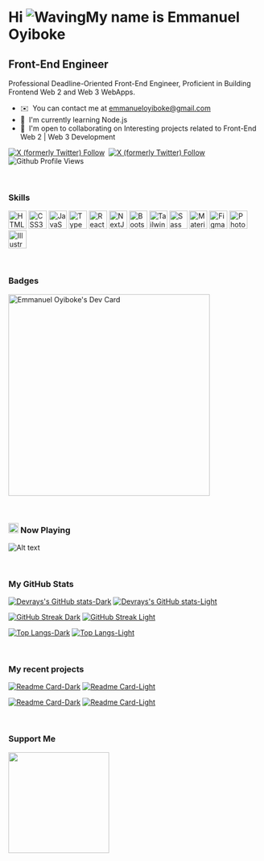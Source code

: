# Hi ![Waving](https://user-images.githubusercontent.com/18350557/176309783-0785949b-9127-417c-8b55-ab5a4333674e.gif)My name is Emmanuel Oyiboke

## Front-End Engineer

Professional Deadline-Oriented Front-End Engineer,
Proficient in Building Frontend Web 2 and Web 3 WebApps.

- ✉️  You can contact me at [emmanueloyiboke@gmail.com](mailto:emmanueloyiboke@gmail.com)
- 🧠  I'm currently learning Node.js
- 🤝  I'm open to collaborating on Interesting projects related to Front-End Web 2 | Web 3 Development

[![X (formerly Twitter) Follow](https://img.shields.io/twitter/follow/rays_da_dev?style=%20for-the-badge&logo=x&color=%23fff#gh-dark-mode-only)](https://x.com/@rays_da_dev#gh-dark-mode-only)&nbsp;
[![X (formerly Twitter) Follow](https://img.shields.io/twitter/follow/rays_da_dev?style=%20for-the-badge&logo=x&color=%23000#gh-light-mode-only)](https://x.com/@rays_da_dev#gh-light-mode-only)&nbsp;
![Github Profile Views](https://komarev.com/ghpvc/?username=emmirays)

<br>

### Skills

<p align="left">
<a href="https://developer.mozilla.org/en-US/docs/Glossary/HTML5" target="_blank" rel="noreferrer"><img src="https://raw.githubusercontent.com/danielcranney/readme-generator/main/public/icons/skills/html5-colored.svg" width="36" height="36" alt="HTML5" /></a>
<a href="https://www.w3.org/TR/CSS/#css" target="_blank" rel="noreferrer"><img src="https://raw.githubusercontent.com/danielcranney/readme-generator/main/public/icons/skills/css3-colored.svg" width="36" height="36" alt="CSS3" /></a>
<a href="https://developer.mozilla.org/en-US/docs/Web/JavaScript" target="_blank" rel="noreferrer"><img src="https://raw.githubusercontent.com/danielcranney/readme-generator/main/public/icons/skills/javascript-colored.svg" width="36" height="36" alt="JavaScript" /></a>
<a href="https://www.typescriptlang.org/" target="_blank" rel="noreferrer"><img src="https://raw.githubusercontent.com/danielcranney/readme-generator/main/public/icons/skills/typescript-colored.svg" width="36" height="36" alt="TypeScript" /></a>
<a href="https://reactjs.org/" target="_blank" rel="noreferrer"><img src="https://raw.githubusercontent.com/danielcranney/readme-generator/main/public/icons/skills/react-colored.svg" width="36" height="36" alt="React" /></a>
<a href="https://nextjs.org/docs" target="_blank" rel="noreferrer"><img src="https://raw.githubusercontent.com/danielcranney/readme-generator/main/public/icons/skills/nextjs-colored-dark.svg" width="36" height="36" alt="NextJs" /></a>
<a href="https://getbootstrap.com/" target="_blank" rel="noreferrer"><img src="https://raw.githubusercontent.com/danielcranney/readme-generator/main/public/icons/skills/bootstrap-colored.svg" width="36" height="36" alt="Bootstrap" /></a>
<a href="https://tailwindcss.com/" target="_blank" rel="noreferrer"><img src="https://raw.githubusercontent.com/danielcranney/readme-generator/main/public/icons/skills/tailwindcss-colored.svg" width="36" height="36" alt="TailwindCSS" /></a>
<a href="https://sass-lang.com/" target="_blank" rel="noreferrer"><img src="https://raw.githubusercontent.com/danielcranney/readme-generator/main/public/icons/skills/sass-colored.svg" width="36" height="36" alt="Sass" /></a>
<a href="https://mui.com/" target="_blank" rel="noreferrer"><img src="https://raw.githubusercontent.com/danielcranney/readme-generator/main/public/icons/skills/materialui-colored.svg" width="36" height="36" alt="Material UI" /></a>
<a href="https://www.figma.com/" target="_blank" rel="noreferrer"><img src="https://raw.githubusercontent.com/danielcranney/readme-generator/main/public/icons/skills/figma-colored.svg" width="36" height="36" alt="Figma" /></a>
<a href="https://www.adobe.com/uk/products/photoshop.html" target="_blank" rel="noreferrer"><img src="https://raw.githubusercontent.com/danielcranney/readme-generator/main/public/icons/skills/photoshop-colored-dark.svg" width="36" height="36" alt="Photoshop" /></a>
<a href="adobe.com/uk/products/illustrator.html" target="_blank" rel="noreferrer"><img src="https://raw.githubusercontent.com/danielcranney/readme-generator/main/public/icons/skills/illustrator-colored-dark.svg" width="36" height="36" alt="Illustrator" /></a>
</p>

<br>

### Badges

<a href="https://app.daily.dev/emmirays"><img src="https://api.daily.dev/devcards/bf329740621342ebb454394f83ad00e9.png?r=iri" width="400" alt="Emmanuel Oyiboke's Dev Card"/></a>

<br>

### <img src="https://media.giphy.com/media/RNcZfSefdn2Iq1SdZI/giphy.gif" width="20">&nbsp;Now Playing

![Alt text](https://spotify-recently-played-readme.vercel.app/api?user=31y62zjybij2nq2oexkbudsicazm)

<br>

### My GitHub Stats

[![Devrays's GitHub stats-Dark](https://github-readme-stats.vercel.app/api?username=emmirays&hide_border=true&show_icons=true&rank_icon=github&theme=dark#gh-dark-mode-only)](https://github.com/emmirays/github-readme-stats#gh-dark-mode-only)
[![Devrays's GitHub stats-Light](https://github-readme-stats.vercel.app/api?username=emmirays&hide_border=false&show_icons=true&rank_icon=github&theme=default#gh-light-mode-only)](https://github.com/emmirays/github-readme-stats#gh-light-mode-only)

[![GitHub Streak Dark](https://github-readme-streak-stats.herokuapp.com?&hide_border=true&user=emmirays&theme=dark#gh-dark-mode-only)](https://git.io/streak-stats#gh-dark-mode-only)
[![GitHub Streak Light](https://github-readme-streak-stats.herokuapp.com?&hide_border=false&user=emmirays&theme=default#gh-light-mode-only)](https://git.io/streak-stats#gh-light-mode-only)

[![Top Langs-Dark](https://github-readme-stats.vercel.app/api/top-langs/?username=emmirays&hide_border=true&layout=compact&theme=dark#gh-dark-mode-only)](https://github.com/emmirays/github-readme-stats#gh-dark-mode-only)
[![Top Langs-Light](https://github-readme-stats.vercel.app/api/top-langs/?username=emmirays&hide_border=true&hide_border=false&layout=compact&theme=default#gh-light-mode-only)](https://github.com/emmirays/github-readme-stats#gh-light-mode-only)

<br>

### My recent projects

[![Readme Card-Dark](https://github-readme-stats.vercel.app/api/pin/?username=emmirays&hide_border=true&repo=Shanghai-Token&show_owner=true&theme=dark#gh-dark-mode-only)](https://github.com/emmirays/Shanghai-Token#gh-dark-mode-only)
[![Readme Card-Light](https://github-readme-stats.vercel.app/api/pin/?username=emmirays&hide_border=false&repo=Shanghai-Token&show_owner=true&theme=default#gh-light-mode-only)](https://github.com/emmirays/Shanghai-Token#gh-light-mode-only)

[![Readme Card-Dark](https://github-readme-stats.vercel.app/api/pin/?username=emmirays&hide_border=true&repo=shibart&show_owner=true&theme=dark#gh-dark-mode-only)](https://github.com/emmirays/Shibart#gh-dark-mode-only)
[![Readme Card-Light](https://github-readme-stats.vercel.app/api/pin/?username=emmirays&hide_border=false&repo=Shibart&show_owner=true&theme=default#gh-light-mode-only)](https://github.com/emmirays/Shibart#gh-light-mode-only)

<br>

### Support Me

<a href="https://www.buymeacoffee.com/emmanueloy6"><img src="https://cdn.buymeacoffee.com/buttons/v2/default-yellow.png" width="200" /></a>
